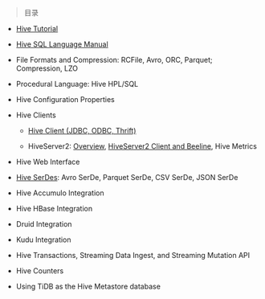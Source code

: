 
> 目录

- [Hive Tutorial](https://github.com/ZGG2016/hive-website/blob/master/User%20Documentation/Hive%20Tutorial.md)

- [Hive SQL Language Manual](https://github.com/ZGG2016/hive-website/blob/master/User%20Documentation/Hive%20SQL%20Language%20Manual/0%E7%9B%AE%E5%BD%95.md)

- File Formats and Compression:  RCFile, Avro, ORC, Parquet; Compression, LZO

- Procedural Language:  Hive HPL/SQL

- Hive Configuration Properties

- Hive Clients

	- [Hive Client (JDBC, ODBC, Thrift)](https://github.com/ZGG2016/hive-website/blob/master/User%20Documentation/Hive%20Clients/Hive%20Client%20(JDBC%2C%20ODBC%2C%20Thrift).md)

	- HiveServer2:  [Overview](https://github.com/ZGG2016/hive-website/blob/master/User%20Documentation/Hive%20Clients/HiveServer2%20Overview.md), [HiveServer2 Client and Beeline](https://github.com/ZGG2016/hive-website/blob/master/User%20Documentation/Hive%20Clients/HiveServer2%20Clients.md), Hive Metrics

- Hive Web Interface

- [Hive SerDes]():  Avro SerDe, Parquet SerDe, CSV SerDe, JSON SerDe   

- Hive Accumulo Integration

- Hive HBase Integration

- Druid Integration

- Kudu Integration

- Hive Transactions, Streaming Data Ingest, and Streaming Mutation API

- Hive Counters

- Using TiDB as the Hive Metastore database